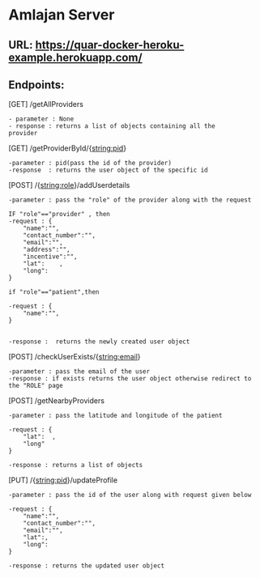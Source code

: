 # Amlajan Server

## URL: https://quar-docker-heroku-example.herokuapp.com/
## Endpoints:

[GET]  /getAllProviders
    
    - parameter : None
    - response : returns a list of objects containing all the   
    provider

[GET]  /getProviderById/{<string:pid>}

    -parameter : pid(pass the id of the provider)
    -response  : returns the user object of the specific id


[POST] /{<string:role>}/addUserdetails

    -parameter : pass the "role" of the provider along with the request

    IF "role"=="provider" , then 
    -request : {
        "name":"",
        "contact_number":"",
        "email":"",
        "address":"",
        "incentive":"",
        "lat":    ,
        "long":
    }

    if "role"=="patient",then 

    -request : {
        "name":"",
    }


    -response :  returns the newly created user object

[POST] /checkUserExists/{<string:email>}
    
    -parameter : pass the email of the user
    -response : if exists returns the user object otherwise redirect to the "ROLE" page



[POST] /getNearbyProviders

    -parameter : pass the latitude and longitude of the patient
    
    -request : {
        "lat":  ,
        "long"   
    }

    -response : returns a list of objects




[PUT] /{<string:pid>}/updateProfile

    -parameter : pass the id of the user along with request given below

    -request : {
        "name":"",
        "contact_number":"",
        "email":"",
        "lat":,
        "long":
    }

    -response : returns the updated user object


